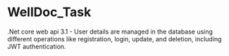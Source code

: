 # WellDoc_Task
.Net core web api 3.1 - User details are managed in the database using different operations like registration, login, update, and deletion, including JWT authentication.
